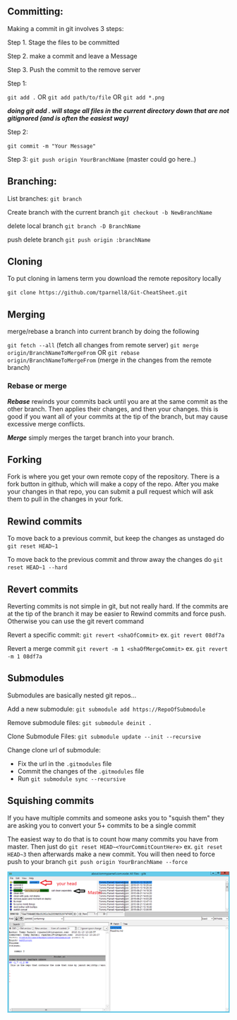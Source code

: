 ## Committing:

Making a commit in git involves 3 steps:

Step 1. Stage the files to be committed

Step 2. make a commit and leave a Message

Step 3. Push the commit to the remove server

Step 1:

`git add .` OR `git add path/to/file` OR `git add *.png`

***doing git add . will stage all files in the current directory down that are not gitignored (and is often the easiest way)***

Step 2:

`git commit -m "Your Message"`

Step 3:
`git push origin YourBranchName` (master could go here..)



## Branching:

List branches: `git branch`

Create branch with the current branch `git checkout -b NewBranchName`


delete local branch `git branch -D BranchName`

push delete branch `git push origin :branchName`

## Cloning

To put cloning in lamens term you download the remote repository locally

`git clone https://github.com/tparnell8/Git-CheatSheet.git`


## Merging

merge/rebase a branch into current branch by doing the following


`git fetch --all` (fetch all changes from remote server)
`git merge origin/BranchNameToMergeFrom` OR `git rebase origin/BranchNameToMergeFrom` (merge in the changes from the remote branch)

### Rebase or merge

***Rebase*** rewinds your commits back until you are at the same commit as the other branch. Then applies their changes, and then your changes. this is good if you want all of your commits at the tip of the branch, but may cause excessive merge conflicts.

***Merge*** simply merges the target branch into your branch.



## Forking

Fork is where you get your own remote copy of the repository. There is a fork button in github, which will make a copy of the repo. After you make your changes in that repo, you can submit a pull request which will ask them to pull in the changes in your fork.

## Rewind commits
To move back to a previous commit, but keep the changes as unstaged do `git reset HEAD~1`

To move back to the previous commit and throw away the changes do `git reset HEAD~1 --hard`

## Revert commits

Reverting commits is not simple in git, but not really hard. If the commits are at the tip of the branch it may be easier to Rewind commits and force push. Otherwise you can use the git revert command

Revert a specific commit: `git revert <shaOfCommit>` ex. `git revert 08df7a`

Revert a merge commit `git revert -m 1 <shaOfMergeCommit>` ex. `git revert -m 1 08df7a`

## Submodules

Submodules are basically nested git repos...


Add a new submodule: `git submodule add https://RepoOfSubmodule`

Remove submodule files: `git submodule deinit .`

Clone Submodule Files: `git submodule update --init --recursive`

Change clone url of submodule:
* Fix the url in the `.gitmodules` file
* Commit the changes of the `.gitmodules` file
* Run `git submodule sync --recursive`


## Squishing commits

If you have multiple commits and someone asks you to "squish them" they are asking you to convert your 5+ commits to be a single commit

The easiest way to do that is to count how many commits you have from master. Then just do `git reset HEAD~<YourCommitCountHere>` ex. `git reset HEAD~3` then afterwards make a new commit. You will then need to force push to your branch `git push origin YourBranchName --force`

![](rollbackexample.png)
